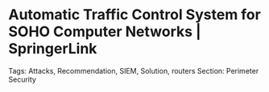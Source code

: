 # Automatic Traffic Control System for SOHO Computer Networks | SpringerLink

Tags: Attacks, Recommendation, SIEM, Solution, routers
Section: Perimeter Security